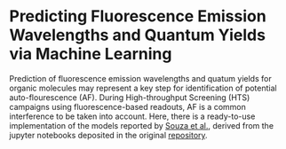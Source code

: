 # Predicting Fluorescence Emission Wavelengths and Quantum Yields via Machine Learning


Prediction of fluorescence emission wavelengths and quatum yields for organic molecules may represent a key step for identification of potential auto-flourescence (AF). During High-throughput Screening (HTS) campaigns using fluorescence-based readouts, AF is a common interference to be taken into account. Here, there is a ready-to-use implementation of the models reported by [Souza et al.](https://pubs.acs.org/doi/10.1021/acs.jcim.4c02403), derived from the jupyter notebooks deposited in the original [repository](https://github.com/Quimica-Teorica-IME/Predicting-Fluorescence-Emission-Wavelengths-and-Quantum-Yields-via-Machine-Learning).

&nbsp; 

&nbsp; 
